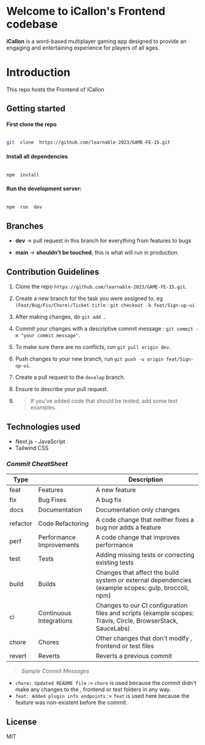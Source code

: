 # Welcome to iCallon's Frontend codebase

**iCallon** is a word-based multiplayer gaming app designed to provide an engaging and entertaining experience for players of all ages.

# Introduction

This repo hosts the Frontend of iCallon

## Getting started

#### First clone the repo

```bash

git  clone  https://github.com/learnable-2023/GAME-FE-15.git

```

#### Install all dependencies

```bash

npm  install

```

#### Run the development server:

```bash

npm  run  dev

```

## Branches

- **dev** -> pull request in this branch for everything from features to bugs

- **main** -> **shouldn't be touched**, this is what will run in production.

## Contribution Guidelines

1. Clone the repo `https://github.com/learnable-2023/GAME-FE-15.git`.

2. Create a new branch for the task you were assigned to, eg `(Feat/Bug/Fix/Chore)/Ticket-title` : `git checkout -b feat/Sign-up-ui`

3. After making changes, do `git add .`

4. Commit your changes with a descriptive commit message : `git commit -m "your commit message"`.

5. To make sure there are no conflicts, run `git pull origin dev`.

6. Push changes to your new branch, run `git push -u origin feat/Sign-up-ui`.

7. Create a pull request to the `develop` branch.

8. Ensure to describe your pull request.

9. > If you've added code that should be tested, add some test examples.

## Technologies used

* Next.js - JavaScript
* Tailwind CSS

### _Commit CheatSheet_

| Type     |                          | Description                                                                                                 |
| -------- | ------------------------ | ----------------------------------------------------------------------------------------------------------- |
| feat     | Features                 | A new feature                                                                                               |
| fix      | Bug Fixes                | A bug fix                                                                                                   |
| docs     | Documentation            | Documentation only changes                                                                                  |
| refactor | Code Refactoring         | A code change that neither fixes a bug nor adds a feature                                                   |
| perf     | Performance Improvements | A code change that improves performance                                                                     |
| test     | Tests                    | Adding missing tests or correcting existing tests                                                           |
| build    | Builds                   | Changes that affect the build system or external dependencies (example scopes: gulp, broccoli, npm)         |
| ci       | Continuous Integrations  | Changes to our CI configuration files and scripts (example scopes: Travis, Circle, BrowserStack, SauceLabs) |
| chore    | Chores                   | Other changes that don't modify , frontend or test files                                                     |
| revert   | Reverts                  | Reverts a previous commit                                                                                   |

> _Sample Commit Messages_

- `chore: Updated README file` := `chore` is used because the commit didn't make any changes to the , frontend or test folders in any way.
- `feat: Added plugin info endpoints` := `feat` is used here because the feature was non-existent before the commit.

## License

MIT
